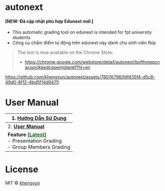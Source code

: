 # autonext
#### [NEW: Đã cập nhật phù hợp Edunext mới ]
- This automatic grading tool on edunext is intended for fpt university students
- Công cụ chấm điểm tự động trên edunext này dành cho sinh viên fbip

> The tool is now available on the Chrome Store: 
> - https://chrome.google.com/webstore/detail/autonext/boflhmepcnacopclkkedcgoemjglankf?hl=en








https://github.com/khengyun/autonext/assets/78076796/fdf435f4-d5c8-49d0-8f12-4bd5f14d9475








# User Manual

| 1. [Hướng Dẫn Sử Dụng](https://github.com/khengyun/nextauto/tree/main/readme_vn#readme)                                                                                               |
|---------------------------------------------------------------------------------------------------------------------------------------------------------------------------------------|
| 2. **[User Manual](https://github.com/khengyun/nextauto/tree/main/readme_vn#readme)**                                                                                                 |
| **Feature [  <font color="green">(Latest)](https://github.com/khengyun/autonext/releases/latest) </font>** <br/>    - Presentation Grading <br/> - Group Members Grading |  

# License
MIT © [khengyun](https://github.com/khengyun)




